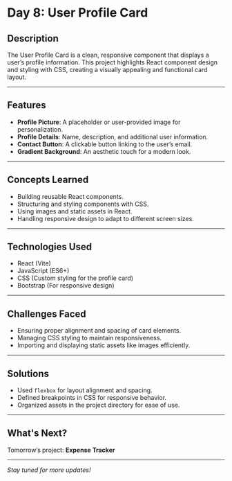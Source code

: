 # Day 8: User Profile Card

## Description
The User Profile Card is a clean, responsive component that displays a user’s profile information. This project highlights React component design and styling with CSS, creating a visually appealing and functional card layout.

---

## Features
- **Profile Picture**: A placeholder or user-provided image for personalization.
- **Profile Details**: Name, description, and additional user information.
- **Contact Button**: A clickable button linking to the user’s email.
- **Gradient Background**: An aesthetic touch for a modern look.

---

## Concepts Learned
- Building reusable React components.
- Structuring and styling components with CSS.
- Using images and static assets in React.
- Handling responsive design to adapt to different screen sizes.

---

## Technologies Used
- React (Vite)
- JavaScript (ES6+)
- CSS (Custom styling for the profile card)
- Bootstrap (For responsive design)

---

## Challenges Faced
- Ensuring proper alignment and spacing of card elements.
- Managing CSS styling to maintain responsiveness.
- Importing and displaying static assets like images efficiently.

---

## Solutions
- Used `flexbox` for layout alignment and spacing.
- Defined breakpoints in CSS for responsive behavior.
- Organized assets in the project directory for ease of use.

---

## What's Next?
Tomorrow’s project: **Expense Tracker**

---

*Stay tuned for more updates!*
